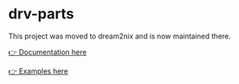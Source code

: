 # drv-parts

This project was moved to dream2nix and is now maintained there.

[👉 Documentation here](https://nix-community.github.io/dream2nix/modules.html)

[👉 Examples here](https://nix-community.github.io/dream2nix/examples.html)
